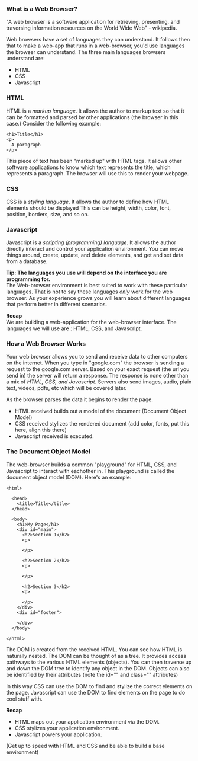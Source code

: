 ### What is a Web Browser?

"A web browser is a software application for retrieving, presenting, and traversing information resources on the World Wide Web" - wikipedia.

Web browsers have a set of languages they can understand. 
It follows then that to make a web-app that runs in a web-browser, you'd use languages the browser can understand.  The three main languages browsers understand are:

- HTML
- CSS
- Javascript

### HTML

HTML is a _markup language_. It allows the author to markup text so that it can be formatted and parsed by other applications (the browser in this case.)
Consider the following example:

    <h1>Title</h1>
    <p>
      A paragraph
    </p>

This piece of text has been "marked up" with HTML tags. It allows other software applications to know
which text represents the title, which represents a paragraph.
The browser will use this to render your webpage.

### CSS

CSS is a _styling language_. It allows the author to define how HTML elements should be displayed
This can be height, width, color, font, position, borders, size, and so on.

### Javascript

Javascript is a _scripting (programming) language_. It allows the author directly interact and control
your application environment. You can move things around, create, update, and delete elements,
and get and set data from a database.

**Tip: The languages you use will depend on the interface you are programming for.**  
The Web-browser environment is best suited to work with these particular languages.
That is not to say these languages _only_ work for the web browser. 
As your experience grows you will learn about different languages that perform better in different scenarios.

**Recap**  
We are building a web-application for the web-browser interface.
The languages we will use are : HTML, CSS, and Javascript.
  
### How a Web Browser Works

Your web browser allows you to send and receive data to other computers on the internet.
When you type in "google.com" the browser is sending a request to the google.com server.
Based on your exact request (the url you send in) the server will return a response.
The response is none other than a mix of _HTML, CSS, and Javascript_. 
Servers also send images, audio, plain text, videos, pdfs, etc which will be covered later.

As the browser parses the data it begins to render the page.

- HTML received builds out a model of the document (Document Object Model)
- CSS received stylizes the rendered document (add color, fonts, put this here, align this there)
- Javascript received is executed.

### The Document Object Model

The web-browser builds a common "playground" for HTML, CSS, and Javascript to interact with eachother in.
This playground is called the document object model (DOM). Here's an example:
  
  
    <html>
      
      <head>
        <title>Title</title>
      </head>
      
      <body>
        <h1>My Page</h1>
        <div id="main">
          <h2>Section 1</h2>
          <p>
      
          </p>
    
          <h2>Section 2</h2>
          <p>
    
          </p>  
    
          <h2>Section 3</h2>
          <p>
      
          </p>
        </div>
        <div id="footer">
    
        </div>
      </body>
      
    </html>

The DOM is created from the received HTML. You can see how HTML is naturally nested.
The DOM can be thought of as a tree. It provides access pathways to the various HTML elements (objects).
You can then traverse up and down the DOM tree to identify any object in the DOM.
Objects can also be identified by their attributes (note the id="" and class="" attributes)

In this way CSS can use the DOM to find and stylize the correct elements on the page.
Javascript can use the DOM to find elements on the page to do cool stuff with.

**Recap**  

- HTML maps out your application environment via the DOM.
- CSS stylizes your application environment.
- Javascript powers your application.


(Get up to speed with HTML and CSS and be able to build a base environment)

